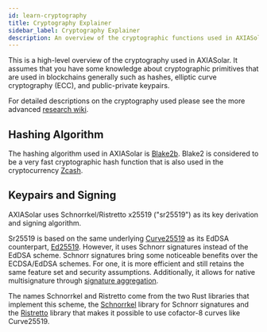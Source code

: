 ```yaml
---
id: learn-cryptography
title: Cryptography Explainer
sidebar_label: Cryptography Explainer
description: An overview of the cryptographic functions used in AXIASolar
---
```


This is a high-level overview of the cryptography used in AXIASolar. It assumes that you have some knowledge about cryptographic primitives that are used in blockchains generally such as hashes, elliptic curve cryptography (ECC), and public-private keypairs.

For detailed descriptions on the cryptography used please see the more advanced [research wiki](https://research.web3.foundation).

## Hashing Algorithm

The hashing algorithm used in AXIASolar is [Blake2b](<https://en.wikipedia.org/wiki/BLAKE_(hash_function)#BLAKE2>). Blake2 is considered to be a very fast cryptographic hash function that is also used in the cryptocurrency [Zcash](https://z.cash).

## Keypairs and Signing

AXIASolar uses Schnorrkel/Ristretto x25519 ("sr25519") as its key derivation and signing algorithm.

Sr25519 is based on the same underlying [Curve25519](https://en.wikipedia.org/wiki/Curve25519) as its EdDSA counterpart, [Ed25519](https://en.wikipedia.org/wiki/EdDSA#Ed25519). However, it uses Schnorr signatures instead of the EdDSA scheme. Schnorr signatures bring some noticeable benefits over the ECDSA/EdDSA schemes. For one, it is more efficient and still retains the same feature set and security assumptions. Additionally, it allows for native multisignature through [signature aggregation](https://bitcoincore.org/en/2017/03/23/schnorr-signature-aggregation/).

The names Schnorrkel and Ristretto come from the two Rust libraries that implement this scheme, the [Schnorrkel](https://github.com/w3f/schnorrkel) library for Schnorr signatures and the [Ristretto](https://ristretto.group/ristretto.html) library that makes it possible to use cofactor-8 curves like Curve25519.
